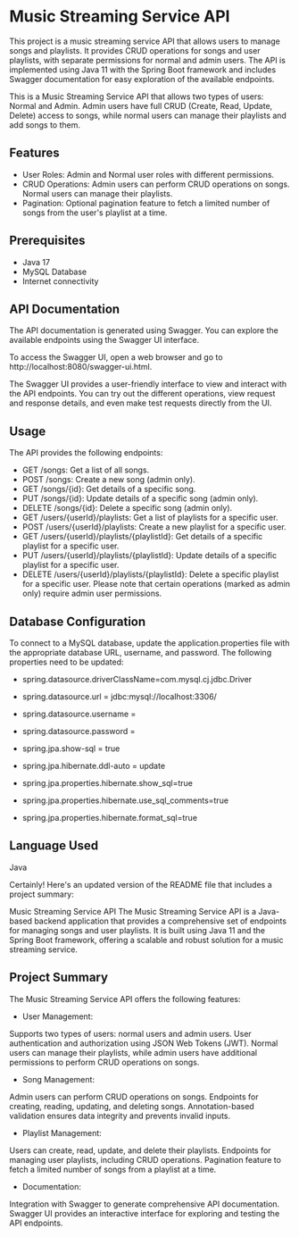 
# Music Streaming Service API
This project is a music streaming service API that allows users to manage songs and playlists. It provides CRUD operations for songs and user playlists, with separate permissions for normal and admin users. The API is implemented using Java 11 with the Spring Boot framework and includes Swagger documentation for easy exploration of the available endpoints.

This is a Music Streaming Service API that allows two types of users: Normal and Admin. Admin users have full CRUD (Create, Read, Update, Delete) access to songs, while normal users can manage their playlists and add songs to them.

## Features

- User Roles: Admin and Normal user roles with different permissions.
- CRUD Operations: Admin users can perform CRUD operations on songs. Normal users can manage their playlists.
- Pagination: Optional pagination feature to fetch a limited number of songs from the user's playlist at a time.

## Prerequisites

- Java 17
- MySQL Database
- Internet connectivity

## API Documentation
The API documentation is generated using Swagger. You can explore the available endpoints using the Swagger UI interface.

To access the Swagger UI, open a web browser and go to http://localhost:8080/swagger-ui.html.

The Swagger UI provides a user-friendly interface to view and interact with the API endpoints. You can try out the different operations, view request and response details, and even make test requests directly from the UI.

## Usage
The API provides the following endpoints:

* GET /songs: Get a list of all songs.
* POST /songs: Create a new song (admin only).
* GET /songs/{id}: Get details of a specific song.
* PUT /songs/{id}: Update details of a specific song (admin only).
* DELETE /songs/{id}: Delete a specific song (admin only).
* GET /users/{userId}/playlists: Get a list of playlists for a specific user.
* POST /users/{userId}/playlists: Create a new playlist for a specific user.
* GET /users/{userId}/playlists/{playlistId}: Get details of a specific playlist for a specific user.
* PUT /users/{userId}/playlists/{playlistId}: Update details of a specific playlist for a specific user.
* DELETE /users/{userId}/playlists/{playlistId}: Delete a specific playlist for a specific user.
Please note that certain operations (marked as admin only) require admin user permissions.
## Database Configuration
To connect to a MySQL database, update the application.properties file with the appropriate database URL, username, and password. The following properties need to be updated:

* spring.datasource.driverClassName=com.mysql.cj.jdbc.Driver
* spring.datasource.url = jdbc:mysql://localhost:3306/<DatabaseName>
* spring.datasource.username = <userName>
* spring.datasource.password = <password>
* spring.jpa.show-sql = true
* spring.jpa.hibernate.ddl-auto = update

* spring.jpa.properties.hibernate.show_sql=true
* spring.jpa.properties.hibernate.use_sql_comments=true
* spring.jpa.properties.hibernate.format_sql=true
## Language Used
Java
  
Certainly! Here's an updated version of the README file that includes a project summary:

Music Streaming Service API
The Music Streaming Service API is a Java-based backend application that provides a comprehensive set of endpoints for managing songs and user playlists. It is built using Java 11 and the Spring Boot framework, offering a scalable and robust solution for a music streaming service.

## Project Summary
The Music Streaming Service API offers the following features:

* User Management:

Supports two types of users: normal users and admin users.
User authentication and authorization using JSON Web Tokens (JWT).
Normal users can manage their playlists, while admin users have additional permissions to perform CRUD operations on songs.
* Song Management:

Admin users can perform CRUD operations on songs.
Endpoints for creating, reading, updating, and deleting songs.
Annotation-based validation ensures data integrity and prevents invalid inputs.
* Playlist Management:

Users can create, read, update, and delete their playlists.
Endpoints for managing user playlists, including CRUD operations.
Pagination feature to fetch a limited number of songs from a playlist at a time.
* Documentation:

Integration with Swagger to generate comprehensive API documentation.
Swagger UI provides an interactive interface for exploring and testing the API endpoints.
